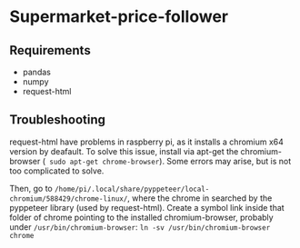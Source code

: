 # Supermarket-price-follower

## Requirements

- pandas
- numpy
- request-html

## Troubleshooting
request-html have problems in raspberry pi, as it installs a chromium x64 version by deafault.
To solve this issue, install via apt-get the chromium-browser (``` sudo apt-get chrome-browser```).
Some errors may arise, but is not too complicated to solve.

Then, go to ```/home/pi/.local/share/pyppeteer/local-chromium/588429/chrome-linux/```, where the 
chrome in searched by the pyppeteer library (used by request-html). Create a symbol link inside that folder
of chrome pointing to the installed chromium-browser, probably under ``/usr/bin/chromium-browser``: 
``ln -sv /usr/bin/chromium-browser chrome ``